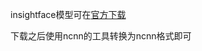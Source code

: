 insightface模型可在[官方下载](https://github.com/deepinsight/insightface/tree/master/model_zoo)


下载之后使用ncnn的工具转换为ncnn格式即可
